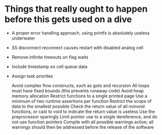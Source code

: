 # Things that really ought to happen before this gets used on a dive
- A proper error handling approach, using printfs is absolutely useless underwater
- SS disconnect reconnect causes restart with disabled analog cell
- Remove infinite timeouts on flag waits
- Include timestamp on cell queue data
- Assign task priorites



    Avoid complex flow constructs, such as goto and recursion
    All loops must have fixed bounds (this prevents runaway code)
    Avoid heap memory allocation
    Restrict functions to a single printed page
    Use a minimum of two runtime assertions per function
    Restrict the scope of data to the smallest possible
    Check the return value of all nonvoid functions, or cast to void to indicate the return value is useless
    Use the preprocessor sparingly
    Limit pointer use to a single dereference, and do not use function pointers
    Compile with all possible warnings active; all warnings should then be addressed before the release of the software